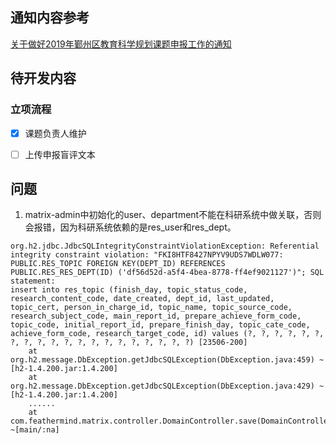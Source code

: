 ## 通知内容参考

[关于做好2019年鄞州区教育科学规划课题申报工作的通知](http://www.nbyzedu.cn/jyky/jyke_tzgg/201901/t20190116_564413.html)

## 待开发内容

### 立项流程
- [x] 课题负责人维护
- [ ] 上传申报盲评文本


## 问题

1. matrix-admin中初始化的user、department不能在科研系统中做关联，否则会报错，因为科研系统依赖的是res_user和res_dept。
```
org.h2.jdbc.JdbcSQLIntegrityConstraintViolationException: Referential integrity constraint violation: "FKI8HTF8427NPYV9UDS7WDLW077: PUBLIC.RES_TOPIC FOREIGN KEY(DEPT_ID) REFERENCES PUBLIC.RES_RES_DEPT(ID) ('df56d52d-a5f4-4bea-8778-ff4ef9021127')"; SQL statement:
insert into res_topic (finish_day, topic_status_code, research_content_code, date_created, dept_id, last_updated, topic_cert, person_in_charge_id, topic_name, topic_source_code, research_subject_code, main_report_id, prepare_achieve_form_code, topic_code, initial_report_id, prepare_finish_day, topic_cate_code, achieve_form_code, research_target_code, id) values (?, ?, ?, ?, ?, ?, ?, ?, ?, ?, ?, ?, ?, ?, ?, ?, ?, ?, ?, ?) [23506-200]
	at org.h2.message.DbException.getJdbcSQLException(DbException.java:459) ~[h2-1.4.200.jar:1.4.200]
	at org.h2.message.DbException.getJdbcSQLException(DbException.java:429) ~[h2-1.4.200.jar:1.4.200]
	......
	at com.feathermind.matrix.controller.DomainController.save(DomainController.groovy:58) ~[main/:na]
```
